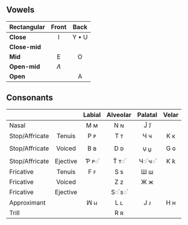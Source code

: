 ## Vowels

| Rectangular   | Front | Back  |
| :---          | :---: | :---: |
| **Close**     |   I   | Y • U |
| **Close-mid** |       |       |
| **Mid**       |   E   |   O   |
| **Open-mid**  |  *Ʌ*  |       |
| **Open**      |       |   A   |

## Consonants

|               |          | Labial | Alveolar | Palatal | Velar |
| :---          | :---:    | :---:  | :---:    | :---:   | :---: |
| Nasal         |          |  Ϻ ᴍ   |   N ɴ    |   J̃ ᴊ̃   |       |
| Stop/Affricate| Tenuis   |  P ᴘ   |   T ᴛ    |   Ч ч   |  Κ κ  |
| Stop/Affricate| Voiced   |  B ʙ   |   D ᴅ    |   🝘 џ   |  G ɢ  |
| Stop/Affricate| Ejective |  Ƥ ᴘ◌֜  |   T̉ ᴛ◌֜   |   Ч◌֜ ч◌֜ |  Ƙ ƙ  |
| Fricative     | Tenuis   |  F ꜰ   |   S s    |   Ш ш   |       |
| Fricative     | Voiced   |        |   Z z    |   Ж ж   |       |
| Fricative     | Ejective |        |   S◌֜ s◌֜  |         |       |
| Approximant   |          |  ꟽ ᥕ  |   L ʟ    |   J ᴊ   |  H н  |
| Trill         |          |        |   R ʀ    |         |       |
